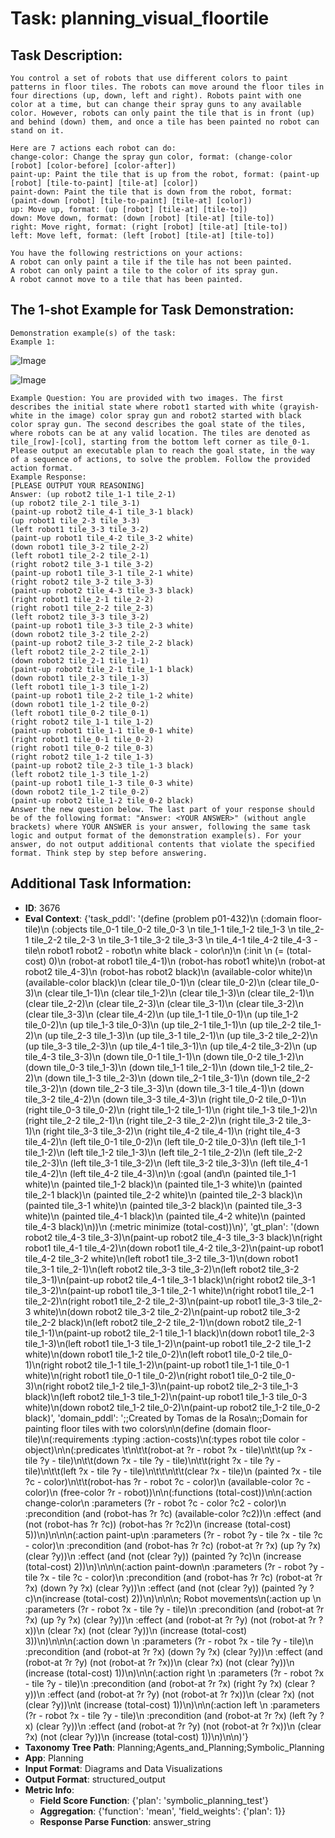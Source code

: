 # Task: planning_visual_floortile

## Task Description:

```
You control a set of robots that use different colors to paint patterns in floor tiles. The robots can move around the floor tiles in four directions (up, down, left and right). Robots paint with one color at a time, but can change their spray guns to any available color. However, robots can only paint the tile that is in front (up) and behind (down) them, and once a tile has been painted no robot can stand on it.

Here are 7 actions each robot can do:
change-color: Change the spray gun color, format: (change-color [robot] [color-before] [color-after])
paint-up: Paint the tile that is up from the robot, format: (paint-up [robot] [tile-to-paint] [tile-at] [color])
paint-down: Paint the tile that is down from the robot, format: (paint-down [robot] [tile-to-paint] [tile-at] [color])
up: Move up, format: (up [robot] [tile-at] [tile-to])
down: Move down, format: (down [robot] [tile-at] [tile-to])
right: Move right, format: (right [robot] [tile-at] [tile-to])
left: Move left, format: (left [robot] [tile-at] [tile-to])

You have the following restrictions on your actions:
A robot can only paint a tile if the tile has not been painted.
A robot can only paint a tile to the color of its spray gun.
A robot cannot move to a tile that has been painted.
```

## The 1-shot Example for Task Demonstration:

```
Demonstration example(s) of the task:
Example 1:
```

![Image](init_state_3.png)

![Image](goal_state_3.png)

```
Example Question: You are provided with two images. The first describes the initial state where robot1 started with white (grayish-white in the image) color spray gun and robot2 started with black color spray gun. The second describes the goal state of the tiles, where robots can be at any valid location. The tiles are denoted as tile_[row]-[col], starting from the bottom left corner as tile_0-1.
Please output an executable plan to reach the goal state, in the way of a sequence of actions, to solve the problem. Follow the provided action format.
Example Response:
[PLEASE OUTPUT YOUR REASONING]
Answer: (up robot2 tile_1-1 tile_2-1)
(up robot2 tile_2-1 tile_3-1)
(paint-up robot2 tile_4-1 tile_3-1 black)
(up robot1 tile_2-3 tile_3-3)
(left robot1 tile_3-3 tile_3-2)
(paint-up robot1 tile_4-2 tile_3-2 white)
(down robot1 tile_3-2 tile_2-2)
(left robot1 tile_2-2 tile_2-1)
(right robot2 tile_3-1 tile_3-2)
(paint-up robot1 tile_3-1 tile_2-1 white)
(right robot2 tile_3-2 tile_3-3)
(paint-up robot2 tile_4-3 tile_3-3 black)
(right robot1 tile_2-1 tile_2-2)
(right robot1 tile_2-2 tile_2-3)
(left robot2 tile_3-3 tile_3-2)
(paint-up robot1 tile_3-3 tile_2-3 white)
(down robot2 tile_3-2 tile_2-2)
(paint-up robot2 tile_3-2 tile_2-2 black)
(left robot2 tile_2-2 tile_2-1)
(down robot2 tile_2-1 tile_1-1)
(paint-up robot2 tile_2-1 tile_1-1 black)
(down robot1 tile_2-3 tile_1-3)
(left robot1 tile_1-3 tile_1-2)
(paint-up robot1 tile_2-2 tile_1-2 white)
(down robot1 tile_1-2 tile_0-2)
(left robot1 tile_0-2 tile_0-1)
(right robot2 tile_1-1 tile_1-2)
(paint-up robot1 tile_1-1 tile_0-1 white)
(right robot1 tile_0-1 tile_0-2)
(right robot1 tile_0-2 tile_0-3)
(right robot2 tile_1-2 tile_1-3)
(paint-up robot2 tile_2-3 tile_1-3 black)
(left robot2 tile_1-3 tile_1-2)
(paint-up robot1 tile_1-3 tile_0-3 white)
(down robot2 tile_1-2 tile_0-2)
(paint-up robot2 tile_1-2 tile_0-2 black)
Answer the new question below. The last part of your response should be of the following format: "Answer: <YOUR ANSWER>" (without angle brackets) where YOUR ANSWER is your answer, following the same task logic and output format of the demonstration example(s). For your answer, do not output additional contents that violate the specified format. Think step by step before answering.
```

## Additional Task Information:

- **ID**: 3676
- **Eval Context**: {'task_pddl': '(define (problem p01-432)\n (:domain floor-tile)\n (:objects tile_0-1 tile_0-2 tile_0-3 \n           tile_1-1 tile_1-2 tile_1-3 \n           tile_2-1 tile_2-2 tile_2-3 \n           tile_3-1 tile_3-2 tile_3-3 \n           tile_4-1 tile_4-2 tile_4-3 - tile\n           robot1 robot2 - robot\n           white black - color\n)\n (:init \n   (= (total-cost) 0)\n   (robot-at robot1 tile_4-1)\n   (robot-has robot1 white)\n   (robot-at robot2 tile_4-3)\n   (robot-has robot2 black)\n   (available-color white)\n   (available-color black)\n   (clear tile_0-1)\n   (clear tile_0-2)\n   (clear tile_0-3)\n   (clear tile_1-1)\n   (clear tile_1-2)\n   (clear tile_1-3)\n   (clear tile_2-1)\n   (clear tile_2-2)\n   (clear tile_2-3)\n   (clear tile_3-1)\n   (clear tile_3-2)\n   (clear tile_3-3)\n   (clear tile_4-2)\n   (up tile_1-1 tile_0-1)\n   (up tile_1-2 tile_0-2)\n   (up tile_1-3 tile_0-3)\n   (up tile_2-1 tile_1-1)\n   (up tile_2-2 tile_1-2)\n   (up tile_2-3 tile_1-3)\n   (up tile_3-1 tile_2-1)\n   (up tile_3-2 tile_2-2)\n   (up tile_3-3 tile_2-3)\n   (up tile_4-1 tile_3-1)\n   (up tile_4-2 tile_3-2)\n   (up tile_4-3 tile_3-3)\n   (down tile_0-1 tile_1-1)\n   (down tile_0-2 tile_1-2)\n   (down tile_0-3 tile_1-3)\n   (down tile_1-1 tile_2-1)\n   (down tile_1-2 tile_2-2)\n   (down tile_1-3 tile_2-3)\n   (down tile_2-1 tile_3-1)\n   (down tile_2-2 tile_3-2)\n   (down tile_2-3 tile_3-3)\n   (down tile_3-1 tile_4-1)\n   (down tile_3-2 tile_4-2)\n   (down tile_3-3 tile_4-3)\n   (right tile_0-2 tile_0-1)\n   (right tile_0-3 tile_0-2)\n   (right tile_1-2 tile_1-1)\n   (right tile_1-3 tile_1-2)\n   (right tile_2-2 tile_2-1)\n   (right tile_2-3 tile_2-2)\n   (right tile_3-2 tile_3-1)\n   (right tile_3-3 tile_3-2)\n   (right tile_4-2 tile_4-1)\n   (right tile_4-3 tile_4-2)\n   (left tile_0-1 tile_0-2)\n   (left tile_0-2 tile_0-3)\n   (left tile_1-1 tile_1-2)\n   (left tile_1-2 tile_1-3)\n   (left tile_2-1 tile_2-2)\n   (left tile_2-2 tile_2-3)\n   (left tile_3-1 tile_3-2)\n   (left tile_3-2 tile_3-3)\n   (left tile_4-1 tile_4-2)\n   (left tile_4-2 tile_4-3)\n)\n (:goal (and\n    (painted tile_1-1 white)\n    (painted tile_1-2 black)\n    (painted tile_1-3 white)\n    (painted tile_2-1 black)\n    (painted tile_2-2 white)\n    (painted tile_2-3 black)\n    (painted tile_3-1 white)\n    (painted tile_3-2 black)\n    (painted tile_3-3 white)\n    (painted tile_4-1 black)\n    (painted tile_4-2 white)\n    (painted tile_4-3 black)\n))\n (:metric minimize (total-cost))\n)', 'gt_plan': '(down robot2 tile_4-3 tile_3-3)\n(paint-up robot2 tile_4-3 tile_3-3 black)\n(right robot1 tile_4-1 tile_4-2)\n(down robot1 tile_4-2 tile_3-2)\n(paint-up robot1 tile_4-2 tile_3-2 white)\n(left robot1 tile_3-2 tile_3-1)\n(down robot1 tile_3-1 tile_2-1)\n(left robot2 tile_3-3 tile_3-2)\n(left robot2 tile_3-2 tile_3-1)\n(paint-up robot2 tile_4-1 tile_3-1 black)\n(right robot2 tile_3-1 tile_3-2)\n(paint-up robot1 tile_3-1 tile_2-1 white)\n(right robot1 tile_2-1 tile_2-2)\n(right robot1 tile_2-2 tile_2-3)\n(paint-up robot1 tile_3-3 tile_2-3 white)\n(down robot2 tile_3-2 tile_2-2)\n(paint-up robot2 tile_3-2 tile_2-2 black)\n(left robot2 tile_2-2 tile_2-1)\n(down robot2 tile_2-1 tile_1-1)\n(paint-up robot2 tile_2-1 tile_1-1 black)\n(down robot1 tile_2-3 tile_1-3)\n(left robot1 tile_1-3 tile_1-2)\n(paint-up robot1 tile_2-2 tile_1-2 white)\n(down robot1 tile_1-2 tile_0-2)\n(left robot1 tile_0-2 tile_0-1)\n(right robot2 tile_1-1 tile_1-2)\n(paint-up robot1 tile_1-1 tile_0-1 white)\n(right robot1 tile_0-1 tile_0-2)\n(right robot1 tile_0-2 tile_0-3)\n(right robot2 tile_1-2 tile_1-3)\n(paint-up robot2 tile_2-3 tile_1-3 black)\n(left robot2 tile_1-3 tile_1-2)\n(paint-up robot1 tile_1-3 tile_0-3 white)\n(down robot2 tile_1-2 tile_0-2)\n(paint-up robot2 tile_1-2 tile_0-2 black)', 'domain_pddl': ';;Created by Tomas de la Rosa\n;;Domain for painting floor tiles with two colors\n\n(define (domain floor-tile)\n(:requirements :typing :action-costs)\n(:types robot tile color - object)\n\n(:predicates \t\n\t\t(robot-at ?r - robot ?x - tile)\n\t\t(up ?x - tile ?y - tile)\n\t\t(down ?x - tile ?y - tile)\n\t\t(right ?x - tile ?y - tile)\n\t\t(left ?x - tile ?y - tile)\n\t\t\n\t\t(clear ?x - tile)\n                (painted ?x - tile ?c - color)\n\t\t(robot-has ?r - robot ?c - color)\n                (available-color ?c - color)\n                (free-color ?r - robot))\n\n(:functions (total-cost))\n\n(:action change-color\n  :parameters (?r - robot ?c - color ?c2 - color)\n  :precondition (and (robot-has ?r ?c) (available-color ?c2))\n  :effect (and (not (robot-has ?r ?c)) (robot-has ?r ?c2)\n               (increase (total-cost) 5))\n)\n\n\n(:action paint-up\n  :parameters (?r - robot ?y - tile ?x - tile ?c - color)\n  :precondition (and (robot-has ?r ?c) (robot-at ?r ?x) (up ?y ?x) (clear ?y))\n  :effect (and (not (clear ?y)) (painted ?y ?c)\n               (increase (total-cost) 2))\n)\n\n\n(:action paint-down\n  :parameters (?r - robot ?y - tile ?x - tile ?c - color)\n  :precondition (and (robot-has ?r ?c) (robot-at ?r ?x) (down ?y ?x) (clear ?y))\n  :effect (and (not (clear ?y)) (painted ?y ?c)\n(increase (total-cost) 2))\n)\n\n\n; Robot movements\n(:action up \n  :parameters (?r - robot ?x - tile ?y - tile)\n  :precondition (and (robot-at ?r ?x) (up ?y ?x) (clear ?y))\n  :effect (and (robot-at ?r ?y) (not (robot-at ?r ?x))\n               (clear ?x) (not (clear ?y))\n               (increase (total-cost) 3))\n)\n\n\n(:action down \n  :parameters (?r - robot ?x - tile ?y - tile)\n  :precondition (and (robot-at ?r ?x) (down ?y ?x) (clear ?y))\n  :effect (and (robot-at ?r ?y) (not (robot-at ?r ?x))\n               (clear ?x) (not (clear ?y))\n               (increase (total-cost) 1))\n)\n\n(:action right \n  :parameters (?r - robot ?x - tile ?y - tile)\n  :precondition (and (robot-at ?r ?x) (right ?y ?x) (clear ?y))\n  :effect (and (robot-at ?r ?y) (not (robot-at ?r ?x))\n               (clear ?x) (not (clear ?y))\n\t       (increase (total-cost) 1))\n)\n\n(:action left \n  :parameters (?r - robot ?x - tile ?y - tile)\n  :precondition (and (robot-at ?r ?x) (left ?y ?x) (clear ?y))\n  :effect (and (robot-at ?r ?y) (not (robot-at ?r ?x))\n               (clear ?x) (not (clear ?y))\n               (increase (total-cost) 1))\n)\n\n)'}
- **Taxonomy Tree Path**: Planning;Agents_and_Planning;Symbolic_Planning
- **App**: Planning
- **Input Format**: Diagrams and Data Visualizations
- **Output Format**: structured_output
- **Metric Info**:
  - **Field Score Function**: {'plan': 'symbolic_planning_test'}
  - **Aggregation**: {'function': 'mean', 'field_weights': {'plan': 1}}
  - **Response Parse Function**: answer_string
